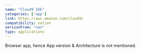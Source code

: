 ```yaml
---
name: "Cloud9 IDE"
categories: ['app']
link: https://aws.amazon.com/cloud9/
compatibility: native
versionFrom: "nan"
type: applications
---
```


Browser app, hence App version & Architecture is not mentioned.